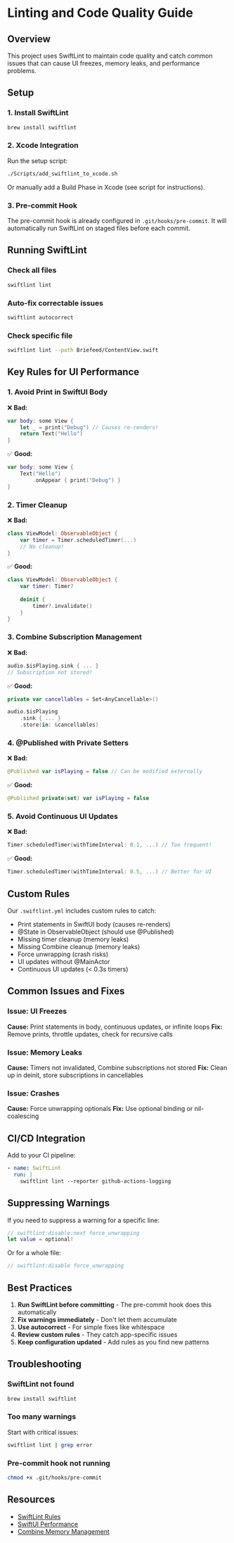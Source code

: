 # Linting and Code Quality Guide

## Overview

This project uses SwiftLint to maintain code quality and catch common issues that can cause UI freezes, memory leaks, and performance problems.

## Setup

### 1. Install SwiftLint

```bash
brew install swiftlint
```

### 2. Xcode Integration

Run the setup script:
```bash
./Scripts/add_swiftlint_to_xcode.sh
```

Or manually add a Build Phase in Xcode (see script for instructions).

### 3. Pre-commit Hook

The pre-commit hook is already configured in `.git/hooks/pre-commit`. It will automatically run SwiftLint on staged files before each commit.

## Running SwiftLint

### Check all files
```bash
swiftlint lint
```

### Auto-fix correctable issues
```bash
swiftlint autocorrect
```

### Check specific file
```bash
swiftlint lint --path Briefeed/ContentView.swift
```

## Key Rules for UI Performance

### 1. Avoid Print in SwiftUI Body
❌ **Bad:**
```swift
var body: some View {
    let _ = print("Debug") // Causes re-renders!
    return Text("Hello")
}
```

✅ **Good:**
```swift
var body: some View {
    Text("Hello")
        .onAppear { print("Debug") }
}
```

### 2. Timer Cleanup
❌ **Bad:**
```swift
class ViewModel: ObservableObject {
    var timer = Timer.scheduledTimer(...)
    // No cleanup!
}
```

✅ **Good:**
```swift
class ViewModel: ObservableObject {
    var timer: Timer?
    
    deinit {
        timer?.invalidate()
    }
}
```

### 3. Combine Subscription Management
❌ **Bad:**
```swift
audio.$isPlaying.sink { ... }
// Subscription not stored!
```

✅ **Good:**
```swift
private var cancellables = Set<AnyCancellable>()

audio.$isPlaying
    .sink { ... }
    .store(in: &cancellables)
```

### 4. @Published with Private Setters
❌ **Bad:**
```swift
@Published var isPlaying = false // Can be modified externally
```

✅ **Good:**
```swift
@Published private(set) var isPlaying = false
```

### 5. Avoid Continuous UI Updates
❌ **Bad:**
```swift
Timer.scheduledTimer(withTimeInterval: 0.1, ...) // Too frequent!
```

✅ **Good:**
```swift
Timer.scheduledTimer(withTimeInterval: 0.5, ...) // Better for UI
```

## Custom Rules

Our `.swiftlint.yml` includes custom rules to catch:

- Print statements in SwiftUI body (causes re-renders)
- @State in ObservableObject (should use @Published)
- Missing timer cleanup (memory leaks)
- Missing Combine cleanup (memory leaks)
- Force unwrapping (crash risks)
- UI updates without @MainActor
- Continuous UI updates (< 0.3s timers)

## Common Issues and Fixes

### Issue: UI Freezes
**Cause:** Print statements in body, continuous updates, or infinite loops
**Fix:** Remove prints, throttle updates, check for recursive calls

### Issue: Memory Leaks
**Cause:** Timers not invalidated, Combine subscriptions not stored
**Fix:** Clean up in deinit, store subscriptions in cancellables

### Issue: Crashes
**Cause:** Force unwrapping optionals
**Fix:** Use optional binding or nil-coalescing

## CI/CD Integration

Add to your CI pipeline:
```yaml
- name: SwiftLint
  run: |
    swiftlint lint --reporter github-actions-logging
```

## Suppressing Warnings

If you need to suppress a warning for a specific line:
```swift
// swiftlint:disable:next force_unwrapping
let value = optional!
```

Or for a whole file:
```swift
// swiftlint:disable force_unwrapping
```

## Best Practices

1. **Run SwiftLint before committing** - The pre-commit hook does this automatically
2. **Fix warnings immediately** - Don't let them accumulate
3. **Use autocorrect** - For simple fixes like whitespace
4. **Review custom rules** - They catch app-specific issues
5. **Keep configuration updated** - Add rules as you find new patterns

## Troubleshooting

### SwiftLint not found
```bash
brew install swiftlint
```

### Too many warnings
Start with critical issues:
```bash
swiftlint lint | grep error
```

### Pre-commit hook not running
```bash
chmod +x .git/hooks/pre-commit
```

## Resources

- [SwiftLint Rules](https://realm.github.io/SwiftLint/rule-directory.html)
- [SwiftUI Performance](https://www.hackingwithswift.com/quick-start/swiftui/how-to-improve-swiftui-performance)
- [Combine Memory Management](https://www.donnywals.com/understanding-combines-cancellable-and-anycancellable/)